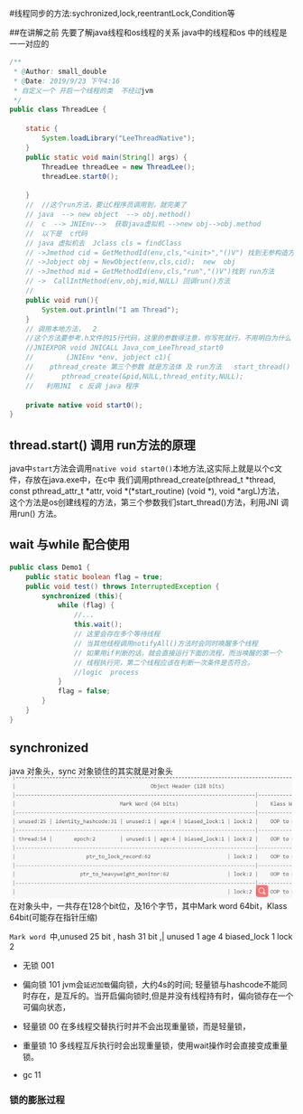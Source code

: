 #线程同步的方法:sychronized,lock,reentrantLock,Condition等

##在讲解之前 先要了解java线程和os线程的关系
java中的线程和os 中的线程是一一对应的
```java
/**
 * @Author: small_double
 * @Date: 2019/9/23 下午4:16
 * 自定义一个 开启一个线程的类  不经过jvm
 */
public class ThreadLee {

    static {
        System.loadLibrary("LeeThreadNative");
    }
    public static void main(String[] args) {
        ThreadLee threadLee = new ThreadLee();
        threadLee.start0();

    }
    //  //这个run方法，要让C程序员调用到，就完美了
    // java  --> new object  --> obj.method()
    //  c  --> JNIEnv-->  获取java虚拟机 -->new obj-->obj.method
    //  以下是  c代码  
    // java 虚拟机去  Jclass cls = findClass
    // ->Jmethod cid = GetMethodId(env,cls,"<init>","()V") 找到无参构造方法
    // ->Jobject obj = NewObject(env,cls,cid);  new  obj
    // ->Jmethod mid = GetMethodId(env,cls,"run","()V")找到 run方法
    // ->  CallIntMethod(env,obj,mid,NULL) 回调run()方法
    //
    public void run(){
        System.out.println("I am Thread");
    }
    // 调用本地方法，  2
    //这个方法要参考.h文件的15行代码，这里的参数得注意，你写死就行，不用明白为什么
    //JNIEXPOR void JNICALL Java_com_LeeThread_start0
    //        (JNIEnv *env, jobject c1){
    //    pthread_create 第三个参数 就是方法体 及 run方法   start_thread()
    //       pthread_create(&pid,NULL,thread_entity,NULL);
    //   利用JNI  c 反调 java 程序 

    private native void start0();
}
```
## thread.start() 调用 run方法的原理
java中`start`方法会调用`native void start0()`本地方法,这实际上就是以个c文件，存放在java.exe中，在c中
我们调用pthread_create(pthread_t *thread, const pthread_attr_t *attr,
                                             void *(*start_routine) (void *), void *argL)方法，
这个方法是os创建线程的方法，第三个参数我们start_thread()方法，利用JNI 调用run() 方法。                                        


## wait 与while 配合使用
```java
public class Demo1 {
    public static boolean flag = true;
    public void test() throws InterruptedException {
        synchronized (this){
            while (flag) {
                //...
                this.wait();
                // 这里会存在多个等待线程
                // 当其他线程调用notifyAll()方法时会同时唤醒多个线程
                // 如果用if判断的话，就会直接运行下面的流程，而当唤醒的第一个
                // 线程执行完，第二个线程应该在判断一次条件是否符合。
                //logic  process
            }
            flag = false;
        }
    }
}
```


## synchronized
java 对象头，sync 对象锁住的其实就是对象头
![sync对象头](../picture/sync.png)
在对象头中，一共存在128个bit位，及16个字节，其中Mark word 64bit，Klass 64bit(可能存在指针压缩)

`Mark word `中,unused 25 bit , hash 31 bit ,| unused 1  age 4 biased_lock 1 lock 2


- 无锁    001

- 偏向锁  101
    jvm会`延迟加载`偏向锁，大约4s的时间;
    轻量锁与hashcode不能同时存在，是互斥的。当开启偏向锁时,但是并没有线程持有时，偏向锁存在一个可偏向状态，
- 轻量锁  00
    在多线程交替执行时并不会出现重量锁，而是轻量锁，
- 重量锁  10
    多线程互斥执行时会出现重量锁，使用wait操作时会直接变成重量锁。
- gc     11

### 锁的膨胀过程



